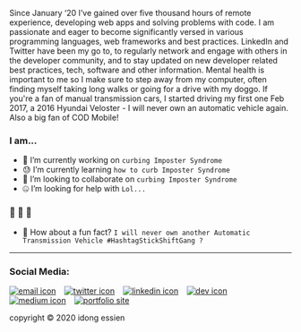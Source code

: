 Since January ‘20 I’ve gained over five thousand hours of remote experience, developing web apps and solving problems with code. I am passionate and eager to become significantly versed in various programming languages, web frameworks and best practices. LinkedIn and Twitter have been my go to, to regularly network and engage with others in the developer community, and to stay updated on new developer related best practices, tech, software and other information. Mental health is important to me so I make sure to step away from my computer, often finding myself taking long walks or going for a drive with my doggo. If you're a fan of manual transmission cars, I started driving my first one Feb 2017, a 2016 Hyundai Veloster - I will never own an automatic vehicle again. Also a big fan of COD Mobile!

### I am...
- 😬 I’m currently working on `curbing Imposter Syndrome`
- 😓 I’m currently learning `how to curb Imposter Syndrome`
- 🤭 I’m looking to collaborate on `curbing Imposter Syndrome`
- 🤐 I’m looking for help with `Lol...`
### 🥴 🥴 🥴 
- 🤗 How about a fun fact? `I will never own another Automatic Transmission Vehicle #HashtagStickShiftGang ?`

***

### Social Media:

[![email icon][email-icon]][email] &ensp; [![twitter icon][twitter-icon]][twitter] &ensp; [![linkedin icon][linkedin-icon]][linkedin] &ensp; [![dev icon][dev-icon]][dev] &ensp; [![medium icon][medium-icon]][medium] &ensp; [![portfolio site][portsite-icon]][portsite]

copyright &copy; 2020 idong essien

<!-- social media & contact -->
[email]: mailto:i.d.essien@gmail.com
[email-icon]: https://i.imgur.com/5YxDy89.png

[twitter]: https://twitter.com/iessiendev
[twitter-icon]: https://i.imgur.com/YeP9ifH.png?1

[linkedin]: https://linkedin.com/in/idongessien
[linkedin-icon]: https://i.imgur.com/c10Yeew.png?3

[dev]: https://dev.to/idngessnio
[dev-icon]: https://i.imgur.com/m9s1otB.png?1

[medium]: https://medium.com/@idngessnio
[medium-icon]: https://i.imgur.com/6yT77w0.png?1

[portsite]: https://tinyurl.com/iessiendev
[portsite-icon]: https://i.imgur.com/FMjiBzI.jpg?1

<!-- Lambda link -->
[Lambda School]: https://lambdaschool.com
